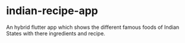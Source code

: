 # indian-recipe-app
An hybrid flutter app which shows the different famous foods of Indian States with there ingredients and recipe.
